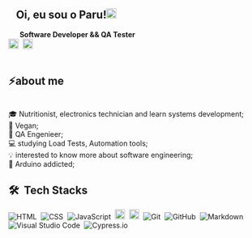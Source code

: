 <div style="font.size:25px"><h2><strong>&nbsp;&nbsp;&nbsp;Oi, eu sou o Paru!</strong><img src="https://media.giphy.com/media/hvRJCLFzcasrR4ia7z/giphy.gif" height="20px"></h2> 
</div>
 
  <img width="12px" src="https://www.notion.so/image/https%3A%2F%2Fs3-us-west-2.amazonaws.com%2Fsecure.notion-static.com%2F39527417-c8b4-4c62-ba1b-778bed35d19a%2Fexplorer-logo.svg?table=block&id=271a48f7-0016-4e99-8756-f9f2c3a399ce&spaceId=f5f08aa3-2c56-438b-826b-8b93256e2d72&userId=a6fed87f-379f-4bc3-8c1e-9b93b144951c&cache=v2"/><strong>&nbsp;&nbsp;&nbsp;Software Developer && QA Tester</strong></div>
  <br>
<a href="https://www.linkedin.com/in/paru369/" target="_blank"><img src="https://img.shields.io/badge/-paulopinheiro-0077B5?style=flat&logo=linkedin&logoColor=white" alt="LinkedIn paru369-" height="20"></a>&nbsp; 
<a href="mailto:paruvitu@gmaill.com"><img src="https://camo.githubusercontent.com/927d6b3961fa048ff7303daf291cb5869dfa25018997cf8c1373c2f6a85b1458/68747470733a2f2f696d672e736869656c64732e696f2f62616467652f2d476d61696c2d2532333333333f7374796c653d666f722d7468652d6261646765266c6f676f3d676d61696c266c6f676f436f6c6f723d7768697465" height="20"> </a>
  <br><br>


 

  ## ⚡about me

  <br/> 🎓 Nutritionist, electronics technician and learn systems development;
  <br/>🌱 Vegan;
  <br/>🔭 QA Engenieer;
  <br/>💻 studying Load Tests, Automation tools;
  <br/>💡 interested to know more about software engineering;
  <br/>🤔 Arduino addicted;
  <br/>
  
 
   ## 🛠 &nbsp;Tech Stacks


![HTML](https://img.shields.io/badge/-HTML-05122A?style=flat&logo=HTML5)&nbsp;
![CSS](https://img.shields.io/badge/-CSS-05122A?style=flat&logo=CSS3&logoColor=1572B6)&nbsp;
![JavaScript](https://img.shields.io/badge/-JavaScript-05122A?style=flat&logo=javascript)&nbsp;
<img src="https://img.shields.io/badge/Nodejs-05122A?style=flat&logo=node.js" alt="nodejs Badge" height="20">&nbsp;
<img src="https://img.shields.io/badge/React-05122A?style=flat&logo=react" alt="react Badge" height="20">&nbsp;
![Git](https://img.shields.io/badge/-Git-05122A?style=flat&logo=git)&nbsp;
![GitHub](https://img.shields.io/badge/-GitHub-05122A?style=flat&logo=github)&nbsp;
![Markdown](https://img.shields.io/badge/-Markdown-05122A?style=flat&logo=markdown)&nbsp;
![Visual Studio Code](https://img.shields.io/badge/-Visual%20Studio%20Code-05122A?style=flat&logo=visual-studio-code&logoColor=007ACC)&nbsp;
![Cypress.io](https://img.shields.io/badge/-Cypress.io-05122A?style=flat&logo=cypress)&nbsp;


   

   

  
